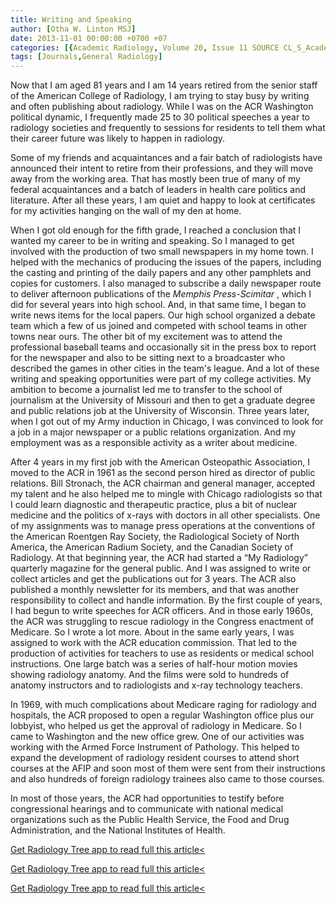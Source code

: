 ```yaml
---
title: Writing and Speaking
author: [Otha W. Linton MSJ]
date: 2013-11-01 00:00:00 +0700 +07
categories: [{Academic Radiology, Volume 20, Issue 11 SOURCE CL_S_AcademicRadiologyVolume20Issue11 1}]
tags: [Journals,General Radiology]
---
```

Now that I am aged 81 years and I am 14 years retired from the senior staff of the American College of Radiology, I am trying to stay busy by writing and often publishing about radiology. While I was on the ACR Washington political dynamic, I frequently made 25 to 30 political speeches a year to radiology societies and frequently to sessions for residents to tell them what their career future was likely to happen in radiology.

Some of my friends and acquaintances and a fair batch of radiologists have announced their intent to retire from their professions, and they will move away from the working area. That has mostly been true of many of my federal acquaintances and a batch of leaders in health care politics and literature. After all these years, I am quiet and happy to look at certificates for my activities hanging on the wall of my den at home.

When I got old enough for the fifth grade, I reached a conclusion that I wanted my career to be in writing and speaking. So I managed to get involved with the production of two small newspapers in my home town. I helped with the mechanics of producing the issues of the papers, including the casting and printing of the daily papers and any other pamphlets and copies for customers. I also managed to subscribe a daily newspaper route to deliver afternoon publications of the _Memphis Press-Scimitar_ , which I did for several years into high school. And, in that same time, I began to write news items for the local papers. Our high school organized a debate team which a few of us joined and competed with school teams in other towns near ours. The other bit of my excitement was to attend the professional baseball teams and occasionally sit in the press box to report for the newspaper and also to be sitting next to a broadcaster who described the games in other cities in the team's league. And a lot of these writing and speaking opportunities were part of my college activities. My ambition to become a journalist led me to transfer to the school of journalism at the University of Missouri and then to get a graduate degree and public relations job at the University of Wisconsin. Three years later, when I got out of my Army induction in Chicago, I was convinced to look for a job in a major newspaper or a public relations organization. And my employment was as a responsible activity as a writer about medicine.

After 4 years in my first job with the American Osteopathic Association, I moved to the ACR in 1961 as the second person hired as director of public relations. Bill Stronach, the ACR chairman and general manager, accepted my talent and he also helped me to mingle with Chicago radiologists so that I could learn diagnostic and therapeutic practice, plus a bit of nuclear medicine and the politics of x-rays with doctors in all other specialists. One of my assignments was to manage press operations at the conventions of the American Roentgen Ray Society, the Radiological Society of North America, the American Radium Society, and the Canadian Society of Radiology. At that beginning year, the ACR had started a “My Radiology” quarterly magazine for the general public. And I was assigned to write or collect articles and get the publications out for 3 years. The ACR also published a monthly newsletter for its members, and that was another responsibility to collect and handle information. By the first couple of years, I had begun to write speeches for ACR officers. And in those early 1960s, the ACR was struggling to rescue radiology in the Congress enactment of Medicare. So I wrote a lot more. About in the same early years, I was assigned to work with the ACR education commission. That led to the production of activities for teachers to use as residents or medical school instructions. One large batch was a series of half-hour motion movies showing radiology anatomy. And the films were sold to hundreds of anatomy instructors and to radiologists and x-ray technology teachers.

In 1969, with much complications about Medicare raging for radiology and hospitals, the ACR proposed to open a regular Washington office plus our lobbyist, who helped us get the approval of radiology in Medicare. So I came to Washington and the new office grew. One of our activities was working with the Armed Force Instrument of Pathology. This helped to expand the development of radiology resident courses to attend short courses at the AFIP and soon most of them were sent from their instructions and also hundreds of foreign radiology trainees also came to those courses.

In most of those years, the ACR had opportunities to testify before congressional hearings and to communicate with national medical organizations such as the Public Health Service, the Food and Drug Administration, and the National Institutes of Health.

[Get Radiology Tree app to read full this article<](https://clinicalpub.com/app)

[Get Radiology Tree app to read full this article<](https://clinicalpub.com/app)

[Get Radiology Tree app to read full this article<](https://clinicalpub.com/app)